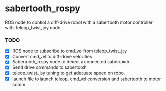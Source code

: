 # sabertooth_rospy

ROS node to control a diff-drive robot with a sabertooth motor controller with Teleop_twist_joy node

### TODO

- [x] ROS node to subscribe to cmd_vel from teleop_twist_joy
- [x] Convert cmd_vel to diff-drive velocities
- [x] Sabertooth_rospy node to detect a connected sabertooth
- [x] Send drive commands to sabertooth
- [x] teleop_twist_joy tuning to get adequate speed on robot
- [x] launch file to launch teleop, cmd_vel conversion and sabertooth to motor comm
